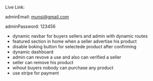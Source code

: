 Live Link:


adminEmail: munsi@gmail.com

adminPassword: 123456


* dynamic navbar for buyers sellers and admin with dynamic routes
* featured section in home when a seller advertise his product
* disable boking button for selectede product after confirming 
* dynamic dashboard
* admin can revove a use and also can verified a seller
* seller can remove his product
* wihout buyers nobody can purchase any product
* use stripe for payment

